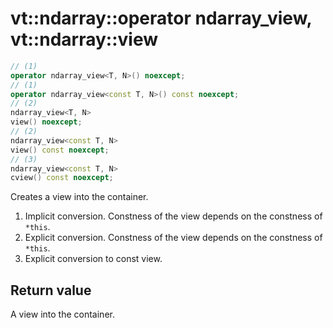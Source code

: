 vt::ndarray::operator ndarray_view, vt::ndarray::view
=====================================================

```c++
// (1)
operator ndarray_view<T, N>() noexcept;
// (1)
operator ndarray_view<const T, N>() const noexcept;
// (2)
ndarray_view<T, N>
view() noexcept;
// (2)
ndarray_view<const T, N>
view() const noexcept;
// (3)
ndarray_view<const T, N>
cview() const noexcept;
```

Creates a view into the container.

1. Implicit conversion. Constness of the view depends on the constness of `*this`.
2. Explicit conversion. Constness of the view depends on the constness of `*this`.
3. Explicit conversion to const view.

Return value
------------

A view into the container.
